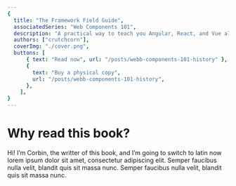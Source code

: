 ```yaml
---
{
  title: "The Framework Field Guide",
  associatedSeries: "Web Components 101",
  description: "A practical way to teach you Angular, React, and Vue all at once, removing that ever-present desire to switch carreers all programmers have.",
  authors: ["crutchcorn"],
  coverImg: "./cover.png",
  buttons: [
      { text: "Read now", url: "/posts/webb-components-101-history" },
      {
        text: "Buy a physical copy",
        url: "/posts/webb-components-101-history",
      },
    ],
}
---
```


# Why read this book?

Hi! I’m Corbin, the writter of this book, and I’m going to switch to latin now lorem ipsum dolor sit amet, consectetur adipiscing elit. Semper faucibus nulla velit, blandit quis sit massa nunc. Semper faucibus nulla velit, blandit quis sit massa nunc.
